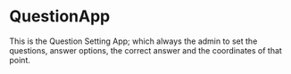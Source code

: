# QuestionApp
This is the Question Setting App; which always the admin to set the questions, answer options, the correct answer and the coordinates of that point.
